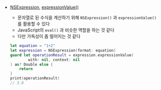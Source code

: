- [NSExpression](https://developer.apple.com/documentation/foundation/nsexpression), [expressionValue()](https://developer.apple.com/documentation/foundation/nsexpression/1410363-expressionvalue)

    - 문자열로 된 수식을 계산하기 위해 `NSExpression()` 과 `expressionValue()` 를 활용할 수 있다
    - JavaScript의 `eval()` 과 비슷한 역할을 하는 것 같다
    - 다만 가독성이 좀 떨어지는 것 같다

    ```swift
    let equation = "1+2"
    let expression = NSExpression(format: equation)
    guard let operationResult = expression.expressionValue(
            with: nil, context: nil
    ) as? Double else {
        return
    }
    print(operationResult)
    // 3.0
    ```
